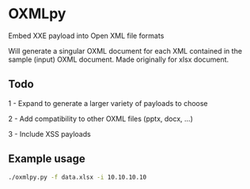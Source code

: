 # OXMLpy
Embed XXE payload into Open XML file formats

Will generate a singular OXML document for each XML contained in the sample (input) OXML document.
Made originally for xlsx document.

## Todo
1 - Expand to generate a larger variety of payloads to choose

2 - Add compatibility to other OXML files (pptx, docx, ...)

3 - Include XSS payloads

## Example usage

```bash
./oxmlpy.py -f data.xlsx -i 10.10.10.10
```

